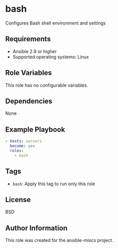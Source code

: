 bash
=========

Configures Bash shell environment and settings

Requirements
------------

- Ansible 2.9 or higher
- Supported operating systems: Linux

Role Variables
--------------

This role has no configurable variables.

Dependencies
------------

None

Example Playbook
----------------

```yaml
- hosts: servers
  become: yes
  roles:
    - bash
```

Tags
----

- `bash`: Apply this tag to run only this role

License
-------

BSD

Author Information
------------------

This role was created for the ansible-miscs project.
